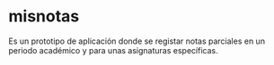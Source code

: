 # misnotas
Es un prototipo de aplicación donde se registar notas parciales en un periodo académico y para unas asignaturas específicas.

